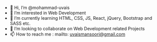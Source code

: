 - 👋 Hi, I’m @mohammad-uvais
- 👀 I’m interested in Web Development
- 🌱 I’m currently learning HTML, CSS, JS, React, jQuery, Bootstrap and SASS etc.
- 💞️ I’m looking to collaborate on Web Development related Projects
- 📫 How to reach me : mailto: uvaismansoori@gmail.com

<!---
mohammad-uvais/mohammad-uvais is a ✨ special ✨ repository because its `README.md` (this file) appears on your GitHub profile.
You can click the Preview link to take a look at your changes.
--->
